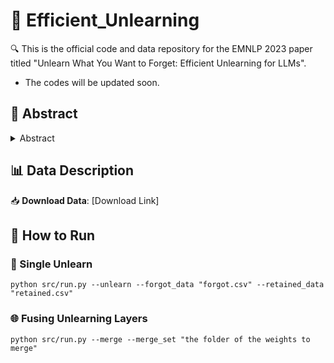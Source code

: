 
# 📜 Efficient_Unlearning

🔍 This is the official code and data repository for the EMNLP 2023 paper titled "Unlearn What You Want to Forget: Efficient Unlearning for LLMs".

* The codes will be updated soon.

## 🌟 Abstract

<details><summary>Abstract</summary>

Large language models (LLMs) have achieved significant progress from pre-training on and memorizing a wide range of textual data, however, this process might suffer from privacy issues and violations of data protection regulations. As a result, the ability to easily remove data related to individual users from such models while not deteriorating their predictive quality after the removal becomes increasingly important. To address these issues, in this work, we propose an efficient unlearning framework that could efficiently update LLMs without having to retrain the whole model after data removals, by introducing lightweight unlearning layers learned with a selective teacher-student objective into the transformers. In addition, we introduce a fusion mechanism to effectively combine different unlearning layers that learns to forget different sets of data to handle a sequence of forgetting operations. Experiments on classification and generation tasks demonstrate the effectiveness of our proposed methods compared to the state-of-the-art baselines.

</details>


## 📊 Data Description

📥 **Download Data**: [Download Link]

## 🚀 How to Run

### 🧠 Single Unlearn

```
python src/run.py --unlearn --forgot_data "forgot.csv" --retained_data "retained.csv"
```

### 🌐 Fusing Unlearning Layers

```
python src/run.py --merge --merge_set "the folder of the weights to merge"
```

